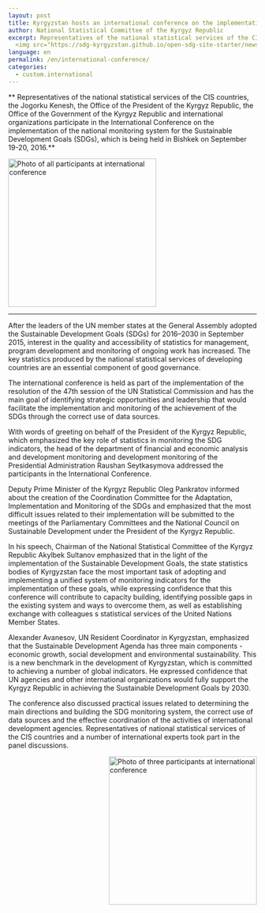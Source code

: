 ```yaml
---
layout: post
title: Kyrgyzstan hosts an international conference on the implementation of a national monitoring system for the Sustainable Development Goals
author: National Statistical Committee of the Kyrgyz Republic
excerpt: Representatives of the national statistical services of the CIS countries, the Jogorku Kenesh, the Office of the President of the Kyrgyz Republic, the Office of the Government of the Kyrgyz Republic and international organizations participate in the International Conference on the implementation of the national monitoring system for the Sustainable Development Goals (SDGs), which is being held in Bishkek on September 19-20, 2016.
  <img src="https://sdg-kyrgyzstan.github.io/open-sdg-site-starter/news-images/group-photo-international-conference-1.jpg" alt="Photo of all participants at international conference" height="300px" align="center">
language: en
permalink: /en/international-conference/
categories:
  - custom.international
---
```


**
Representatives of the national statistical services of the CIS countries, the Jogorku Kenesh, the Office of the President of the Kyrgyz Republic, the Office of the Government of the Kyrgyz Republic and international organizations participate in the International Conference on the implementation of the national monitoring system for the Sustainable Development Goals (SDGs), which is being held in Bishkek on September 19-20, 2016.**

<img src="https://sdg-kyrgyzstan.github.io/open-sdg-site-starter/news-images/group-photo-international-conference-1.jpg" alt="Photo of all participants at international conference" height="300px" align="middle">

***

After the leaders of the UN member states at the General Assembly adopted the Sustainable Development Goals (SDGs) for 2016–2030 in September 2015, interest in the quality and accessibility of statistics for management, program development and monitoring of ongoing work has increased. The key statistics produced by the national statistical services of developing countries are an essential component of good governance.

The international conference is held as part of the implementation of the resolution of the 47th session of the UN Statistical Commission and has the main goal of identifying strategic opportunities and leadership that would facilitate the implementation and monitoring of the achievement of the SDGs through the correct use of data sources.

With words of greeting on behalf of the President of the Kyrgyz Republic, which emphasized the key role of statistics in monitoring the SDG indicators, the head of the department of financial and economic analysis and development monitoring and development monitoring of the Presidential Administration Raushan Seytkasymova addressed the participants in the International Conference.

Deputy Prime Minister of the Kyrgyz Republic Oleg Pankratov informed about the creation of the Coordination Committee for the Adaptation, Implementation and Monitoring of the SDGs and emphasized that the most difficult issues related to their implementation will be submitted to the meetings of the Parliamentary Committees and the National Council on Sustainable Development under the President of the Kyrgyz Republic.

In his speech, Chairman of the National Statistical Committee of the Kyrgyz Republic Akylbek Sultanov emphasized that in the light of the implementation of the Sustainable Development Goals, the state statistics bodies of Kyrgyzstan face the most important task of adopting and implementing a unified system of monitoring indicators for the implementation of these goals, while expressing confidence that this conference will contribute to capacity building, identifying possible gaps in the existing system and ways to overcome them, as well as establishing exchange with colleagues s statistical services of the United Nations Member States.

Alexander Avanesov, UN Resident Coordinator in Kyrgyzstan, emphasized that the Sustainable Development Agenda has three main components - economic growth, social development and environmental sustainability. This is a new benchmark in the development of Kyrgyzstan, which is committed to achieving a number of global indicators. He expressed confidence that UN agencies and other international organizations would fully support the Kyrgyz Republic in achieving the Sustainable Development Goals by 2030.

The conference also discussed practical issues related to determining the main directions and building the SDG monitoring system, the correct use of data sources and the effective coordination of the activities of international development agencies. Representatives of national statistical services of the CIS countries and a number of international experts took part in the panel discussions.

<img src="https://sdg-kyrgyzstan.github.io/open-sdg-site-starter/news-images/group-photo-international-conference-2.jpg" alt="Photo of three participants at international conference" height="300px" align="right">

